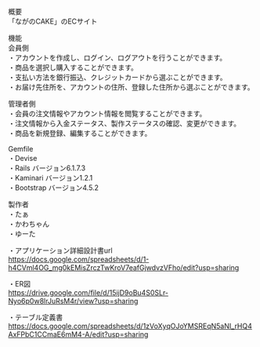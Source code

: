 概要<br>
「ながのCAKE」のECサイト

機能<br>
会員側<br>
・アカウントを作成し、ログイン、ログアウトを行うことができます。<br>
・商品を選択し購入することができます。<br>
・支払い方法を銀行振込、クレジットカードから選ぶことができます。<br>
・お届け先住所を、アカウントの住所、登録した住所から選ぶことができます。<br>

管理者側<br>
・会員の注文情報やアカウント情報を閲覧することができます。<br>
・注文情報から入金ステータス、製作ステータスの確認、変更ができます。<br>
・商品を新規登録、編集することができます。<br>

Gemfile<br>
・Devise<br>
・Rails バージョン6.1.7.3<br>
・Kaminari バージョン1.2.1<br>
・Bootstrap バージョン4.5.2<br>

製作者<br>
・たぁ<br>
・かわちゃん<br>
・ゆーた<br>

・アプリケーション詳細設計書url<br>
https://docs.google.com/spreadsheets/d/1-h4CVml4OG_mg0kEMisZrczTwKroV7eafGjwdvzVFho/edit?usp=sharing

・ER図<br>
https://drive.google.com/file/d/15ijD9oBu4S0SLr-Nyo6p0w8lrJuRsM4r/view?usp=sharing

・テーブル定義書<br>
https://docs.google.com/spreadsheets/d/1zVoXyqOJoYMSREqN5aNI_rHQ4AxFPbC1CCmaE6mM4-A/edit?usp=sharing
